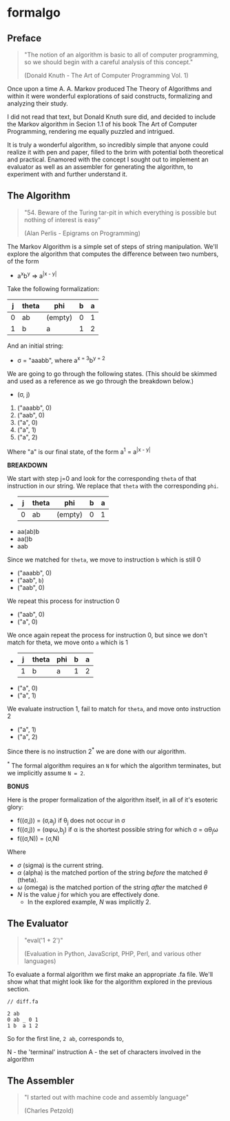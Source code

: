 # formalgo

## Preface

> "The notion of an algorithm is basic to all of computer programming,
> so we should begin with a careful analysis of this concept."
>
> (Donald Knuth - The Art of Computer Programming Vol. 1)

Once upon a time A. A. Markov produced The Theory of Algorithms and within it 
were wonderful explorations of said constructs, 
formalizing and analyzing their study.

I did not read that text, but Donald Knuth sure did, and decided to include the 
Markov algorithm in Secion 1.1 of his book The Art of Computer Programming, 
rendering me equally puzzled and intrigued.

It is truly a wonderful algorithm, so incredibly simple that anyone 
could realize it with pen and paper, filled to the brim with potential
both theoretical and practical. Enamored with the concept I sought out 
to implement an evaluator as well as an assembler for generating the algorithm, 
to experiment with and further understand it.

## The Algorithm

> "54. Beware of the Turing tar-pit in which everything is possible 
> but nothing of interest is easy" 
> 
> (Alan Perlis - Epigrams on Programming)

The Markov Algorithm is a simple set of steps of string manipulation.
We'll explore the algorithm that computes the difference between two numbers,
of the form

  - a<sup>x</sup>b<sup>y</sup> => a<sup>|x - y|</sup>

Take the following formalization:

| j   | theta | phi     | b   | a   |
| --- | ----- | ------- | --- | --- |
| 0   | ab    | (empty) | 0   | 1   | 
| 1   | b     | a       | 1   | 2   | 

And an initial string:

  - &sigma; = "aaabb",  where a<sup>x = 3</sup>b<sup>y = 2</sup>

We are going to go through the following states. 
(This should be skimmed and used as a reference as we go through the breakdown below.)

  - (&sigma;, j)
  1. ("aaabb", 0)
  2. ("aab", 0)  
  3. ("a", 0)    
  4. ("a", 1)    
  5. ("a", 2)

Where "a" is our final state, of the form a<sup>1</sup> = a<sup>|x - y|</sup>

**BREAKDOWN**

We start with step j=0 and look for the corresponding 
`theta` of that instruction in our string. We replace that `theta` with 
the corresponding `phi`.

  - | j   | theta | phi     | b   | a   |
    | --- | ----- | ------- | --- | --- |
    | 0   | ab    | (empty) | 0   | 1   | 
  - aa(ab)b
  - aa()b
  - aab

Since we matched for `theta`, we move to instruction `b` which is still 0

  - ("aaabb", 0)
  - ("aab", `b`)
  - ("aab", 0)

We repeat this process for instruction 0

  - ("aab", 0) 
  - ("a", 0)

We once again repeat the process for instruction 0, but since we don't 
match for theta, we move onto `a` which is 1

  - | j   | theta | phi     | b   | a   |
    | --- | ----- | ------- | --- | --- |
    | 1   | b     | a       | 1   | 2   | 
  - ("a", 0)
  - ("a", 1)

We evaluate instruction 1, fail to match for `theta`, 
and move onto instruction 2

  - ("a", 1)
  - ("a", 2)

Since there is no instruction 2<sup>\*</sup> we are done with our algorithm.

<sup>\*</sup> The formal algorithm requires an `N` for which the algorithm
terminates, but we implicitly assume `N = 2`.

**BONUS**

Here is the proper formalization of the algorithm itself, in all of it's 
esoteric glory:

  - f((&sigma;,j)) = (&sigma;,a<sub>j</sub>)              if &theta;<sub>j</sub> does not occur in &sigma;
  - f((&sigma;,j)) = (&alpha;&phi;&omega;,b<sub>j</sub>)  if &alpha; is the shortest possible string for which &sigma; = &alpha;&theta;<sub>j</sub>&omega;
  - f((&sigma;,N)) = (&sigma;,N)

Where 

  - *&sigma;* (sigma) is the current string.
  - *&alpha;* (alpha) is the matched portion of the string *before* the matched *&theta;* (theta).
  - *&omega;* (omega) is the matched portion of the string *after* the matched *&theta;*
  - *N* is the value *j* for which you are effectively done. 
    - In the explored example, *N* was implicitly 2.

## The Evaluator

> "eval('1 + 2')"
> 
> (Evaluation in Python, JavaScript, PHP, Perl, and various other languages)

To evaluate a formal algorithm we first make an appropriate .fa file.
We'll show what that might look like for the algorithm explored in 
the previous section.

```
// diff.fa

2 ab
0 ab _ 0 1
1 b  a 1 2
```

So for the first line, `2 ab`, corresponds to, 

N - the 'terminal' instruction 
A - the set of characters involved in the algorithm

## The Assembler

> "I started out with machine code and assembly language"
> 
> (Charles Petzold)
